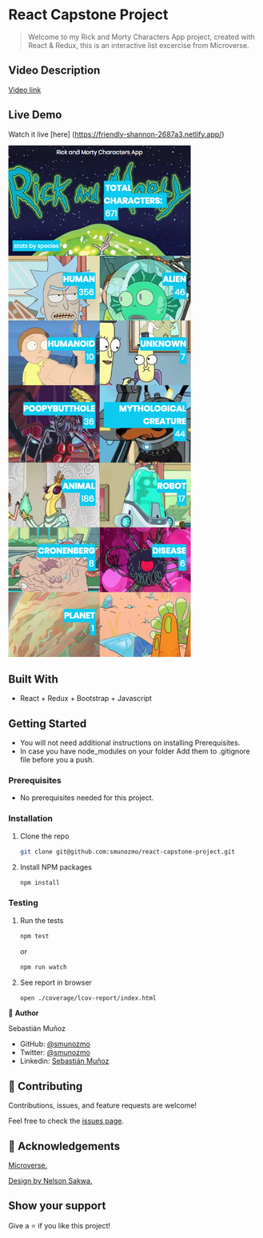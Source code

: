 # React Capstone Project

> Welcome to my Rick and Morty Characters App project, created with React & Redux, this is an interactive list excercise from Microverse.

## Video Description

[Video link](https://www.loom.com/share/7b6e0333c7434a3da7b6ff760966184e)

## Live Demo

Watch it live [here] (https://friendly-shannon-2687a3.netlify.app/)


![screenshot](./src/screenshot.png)

## Built With

- React + Redux + Bootstrap + Javascript

## Getting Started

* You will not need additional instructions on installing Prerequisites.
* In case you have node_modules on your folder Add them to .gitignore file before you a push.

### Prerequisites

* No prerequisites needed for this project.
### Installation

1. Clone the repo
   ```sh
   git clone git@github.com:smunozmo/react-capstone-project.git
   ```
2. Install NPM packages
   ```sh
   npm install
   ```

### Testing

1. Run the tests
   ```sh
   npm test
   ```
   or
   ```sh
   npm run watch
   ```
2. See report in browser 
   ```sh
   open ./coverage/lcov-report/index.html
   ```
👤 **Author**

Sebastián Muñoz

- GitHub: [@smunozmo](https://github.com/smunozmo)
- Twitter: [@smunozmo](https://twitter.com/smunozmo)
- Linkedin: [Sebastián Muñoz](https://www.linkedin.com/in/smunozmo/)

## 🤝 Contributing

Contributions, issues, and feature requests are welcome!

Feel free to check the [issues page](https://github.com/smunozmo/react-capstone-project/issues).

## 👋 Acknowledgements

[Microverse.](https://www.microverse.org)

[Design by Nelson Sakwa.](https://www.behance.net/sakwadesignstudio) 

## Show your support

Give a ⭐️ if you like this project!
